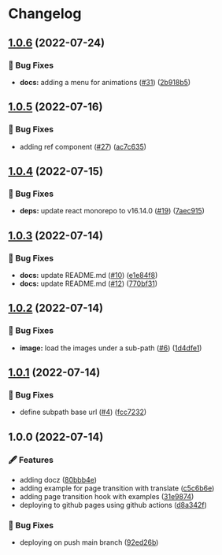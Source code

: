 # Changelog

## [1.0.6](https://github.com/arnaud-zg/playground/compare/v1.0.5...v1.0.6) (2022-07-24)


### 🐛 Bug Fixes

* **docs:** adding a menu for animations ([#31](https://github.com/arnaud-zg/playground/issues/31)) ([2b918b5](https://github.com/arnaud-zg/playground/commit/2b918b54799582a97ae11861d91abc8288d6b389))

## [1.0.5](https://github.com/arnaud-zg/playground/compare/v1.0.4...v1.0.5) (2022-07-16)


### 🐛 Bug Fixes

* adding ref component ([#27](https://github.com/arnaud-zg/playground/issues/27)) ([ac7c635](https://github.com/arnaud-zg/playground/commit/ac7c63574a2501b04e7b89d0495cbb3a5a9f94ad))

## [1.0.4](https://github.com/arnaud-zg/playground/compare/v1.0.3...v1.0.4) (2022-07-15)


### 🐛 Bug Fixes

* **deps:** update react monorepo to v16.14.0 ([#19](https://github.com/arnaud-zg/playground/issues/19)) ([7aec915](https://github.com/arnaud-zg/playground/commit/7aec9151dbcefae51cd0ad3330d07813b4d4a1a0))

## [1.0.3](https://github.com/arnaud-zg/playground/compare/v1.0.2...v1.0.3) (2022-07-14)


### 🐛 Bug Fixes

* **docs:** update README.md ([#10](https://github.com/arnaud-zg/playground/issues/10)) ([e1e84f8](https://github.com/arnaud-zg/playground/commit/e1e84f883ff6ddcc6c8b08611ea9bd0f6a60ba2f))
* **docs:** update README.md ([#12](https://github.com/arnaud-zg/playground/issues/12)) ([770bf31](https://github.com/arnaud-zg/playground/commit/770bf31991031260a4001cba57d4d17d883f4985))

## [1.0.2](https://github.com/arnaud-zg/playground/compare/v1.0.1...v1.0.2) (2022-07-14)


### 🐛 Bug Fixes

* **image:** load the images under a sub-path ([#6](https://github.com/arnaud-zg/playground/issues/6)) ([1d4dfe1](https://github.com/arnaud-zg/playground/commit/1d4dfe18f5be8ecda72e8f690984388c63802316))

## [1.0.1](https://github.com/arnaud-zg/playground/compare/v1.0.0...v1.0.1) (2022-07-14)


### 🐛 Bug Fixes

* define subpath base url ([#4](https://github.com/arnaud-zg/playground/issues/4)) ([fcc7232](https://github.com/arnaud-zg/playground/commit/fcc72323c4f83002e220ab383b094df88a41328b))

## 1.0.0 (2022-07-14)


### 🖋 Features

* adding docz ([80bbb4e](https://github.com/arnaud-zg/playground/commit/80bbb4e814d1aef6fd95c30ac326241b9598b5a2))
* adding example for page transition with translate ([c5c6b6e](https://github.com/arnaud-zg/playground/commit/c5c6b6e9b8632bc2bcf502e8b59cc399cd53b759))
* adding page transition hook with examples ([31e9874](https://github.com/arnaud-zg/playground/commit/31e987484a1ca42613ca139b7d395719e023fdbc))
* deploying to github pages using github actions ([d8a342f](https://github.com/arnaud-zg/playground/commit/d8a342fe1ba70aaf7cf5d69eeed7f55974b6485a))


### 🐛 Bug Fixes

* deploying on push main branch ([92ed26b](https://github.com/arnaud-zg/playground/commit/92ed26b9dd2000339883a8ba6f38d189f9da169c))
